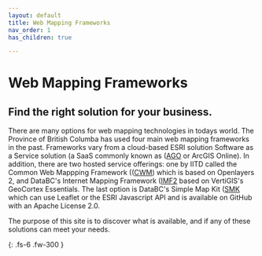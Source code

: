 ```yaml
---
layout: default
title: Web Mapping Frameworks
nav_order: 1
has_children: true

---
```


# Web Mapping Frameworks

## Find the right solution for your business. 

There are many options for web mapping technologies in todays world. The Province of British Columba has used four main web mapping frameworks in the past. Frameworks vary from a cloud-based ESRI solution Software as a Service solution (a SaaS commonly known as ([AGO](web-mapping-frameworks/AGO.html) or ArcGIS Online). In addition, there are two hosted service offerings: one by IITD called the Common Web Mappping Framework (([CWM](web-mapping-frameworks/CWM.html)) which is based on Openlayers 2, and DataBC's Internet Mapping Framework ([IMF2](web-mapping-frameworks/IMF2.html) based on VertiGIS's GeoCortex Essentials. The last option is DataBC's Simple Map Kit ([SMK](web-mapping-frameworks/SMK.html) which can use Leaflet or the ESRI Javascript API and is available on GitHub with an Apache License 2.0.

The purpose of this site is to discover what is available, and if any of these solutions can meet your needs.

{: .fs-6 .fw-300 }
